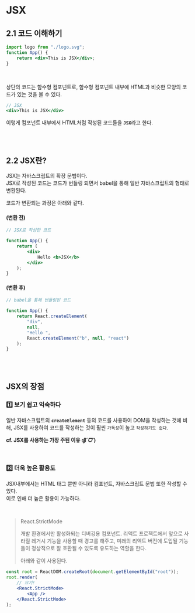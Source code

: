 # JSX

## 2.1 코드 이해하기

```jsx
import logo from "./logo.svg";
function App() {
    return <div>This is JSX</div>;
}
```

<br/>

상단의 코드는 함수형 컴포넌트로,
함수형 컴포넌트 내부에 HTML과 비슷한 모양의 코드가 있는 것을 볼 수 있다.

```jsx
// JSX
<div>This is JSX</div>
```

이렇게 컴포넌트 내부에서 HTML처럼 작성된 코드들을 <b>`JSX`</b>라고 한다.

<br/>
<br/>

## 2.2 JSX란?

JSX는 자바스크립트의 확장 문법이다.<br/>
JSX로 작성된 코드는 코드가 번들링 되면서 babel을 통해 일반 자바스크립트의 형태로 변환된다.

코드가 변환되는 과정은 아래와 같다.

#### (변환 전)

```jsx
// JSX로 작성한 코드

function App() {
    return (
        <div>
            Hello <b>JSX</b>
        </div>
    );
}
```

#### (변환 후)

```jsx
// babel을 통해 번들링된 코드

function App() {
    return React.createElement(
        "div",
        null,
        "Hello ",
        React.createElement("b", null, "react")
    );
}
```

<br/>
<br/>

## JSX의 장점

### 1️⃣ 보기 쉽고 익숙하다

일반 자바스크립트의 <b>`createElement`</b> 등의 코드를 사용하여 DOM을 작성하는 것에 비해, JSX를 사용하여 코드를 작성하는 것이 훨씬 `가독성`이 높고 `작성하기도 쉽다`.

<b>cf. JSX를 사용하는 가장 주된 이유 ദ്ദി*ˊᗜˋ*)</b>

<br/>

### 2️⃣ 더욱 높은 활용도

JSX내부에서는 HTML 태그 뿐만 아니라 컴포넌트, 자바스크립트 문법 또한 작성할 수 있다.<br/>
이로 인해 더 높은 활용이 가능하다.

<br/>

> React.StrictMode
>
> 개발 환경에서만 활성화되는 디버깅용 컴포넌트.
> 리액트 프로젝트에서 앞으로 사라질 레거시 기능을 사용할 때 경고를 해주고, 미래의 리엑트 버전에 도입될 기능들이 정상적으로 잘 호환될 수 있도록 유도하는 역할을 한다.
>
> 아래와 같이 사용된다.

```jsx
const root = ReactDOM.createRoot(document.getElementById("root"));
root.render(
    // 요기!
    <React.StrictMode>
        <App />
    </React.StrictMode>
);
```
